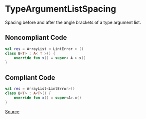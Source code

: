 # TypeArgumentListSpacing

Spacing before and after the angle brackets of a type argument list.

## Noncompliant Code

```kotlin
val res = ArrayList < LintError > ()
class B<T> : A< T >() {
    override fun x() = super< A >.x()
}
```
## Compliant Code

```kotlin
val res = ArrayList<LintError>()
class B<T> : A<T>() {
    override fun x() = super<A>.x()
}
```

[Source](https://detekt.dev/docs/rules/formatting#typeargumentlistspacing)
